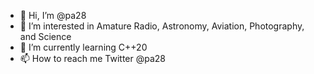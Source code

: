 - 👋 Hi, I’m @pa28
- 👀 I’m interested in Amature Radio, Astronomy, Aviation, Photography, and Science
- 🌱 I’m currently learning C++20
- 📫 How to reach me Twitter @pa28

<!---
pa28/pa28 is a ✨ special ✨ repository because its `README.md` (this file) appears on your GitHub profile.
You can click the Preview link to take a look at your changes.
--->
